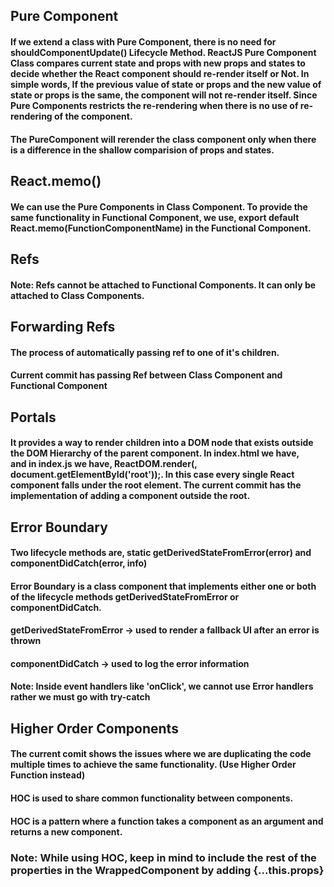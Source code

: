## Pure Component

#### If we extend a class with Pure Component, there is no need for shouldComponentUpdate() Lifecycle Method. ReactJS Pure Component Class compares current state and props with new props and states to decide whether the React component should re-render itself or Not. In simple words, If the previous value of state or props and the new value of state or props is the same, the component will not re-render itself. Since Pure Components restricts the re-rendering when there is no use of re-rendering of the component.

#### The PureComponent will rerender the class component only when there is a difference in the shallow comparision of props and states.

## React.memo()

#### We can use the Pure Components in Class Component. To provide the same functionality in Functional Component, we use, export default React.memo(FunctionComponentName) in the Functional Component.

## Refs

#### Note: Refs cannot be attached to Functional Components. It can only be attached to Class Components.

## Forwarding Refs

#### The process of automatically passing ref to one of it's children.
#### Current commit has passing Ref between Class Component and Functional Component

## Portals

#### It provides a way to render children into a DOM node that exists outside the DOM Hierarchy of the parent component. In index.html we have, <div id="root"></div> and in index.js we have, ReactDOM.render(<App />, document.getElementById('root'));. In this case every single React component falls under the root element. The current commit has the implementation of adding a component outside the root.

## Error Boundary

#### Two lifecycle methods are, static getDerivedStateFromError(error) and componentDidCatch(error, info)
#### Error Boundary is a class component that implements either one or both of the lifecycle methods getDerivedStateFromError or componentDidCatch.
#### getDerivedStateFromError -> used to render a fallback UI after an error is thrown
#### componentDidCatch -> used to log the error information
#### Note: Inside event handlers like 'onClick', we cannot use Error handlers rather we must go with try-catch

## Higher Order Components

#### The current comit shows the issues where we are duplicating the code multiple times to achieve the same functionality. (Use Higher Order Function instead)
#### HOC is used to share common functionality between components.
#### HOC is a pattern where a function takes a component as an argument and returns a new component.
### Note: While using HOC, keep in mind to include the rest of the properties in the WrappedComponent by adding {...this.props}
